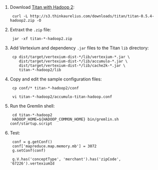 1. Download [Titan with Hadoop 2](https://github.com/thinkaurelius/titan/wiki/Downloads):

        curl -L http://s3.thinkaurelius.com/downloads/titan/titan-0.5.4-hadoop2.zip -O

1. Extraxt the `.zip` file:

        jar -xf titan-*-hadoop2.zip

1. Add Vertexium and dependency `.jar` files to the Titan `lib` directory:

        cp dist/target/vertexium-dist-*/lib/vertexium-*.jar \
           dist/target/vertexium-dist-*/lib/accumulo-*.jar \
           dist/target/vertexium-dist-*/lib/cache2k-*.jar \
           titan-*-hadoop2/lib

1. Copy and edit the sample configuration files:

        cp conf/* titan-*-hadoop2/conf

        vi titan-*-hadoop2/accumulo-titan-hadoop.conf

1. Run the Gremlin shell:

        cd titan-*-hadoop2
        HADOOP_HOME=${HADOOP_COMMON_HOME} bin/gremlin.sh conf/startup.script

1. Test:

        conf = g.getConf()
        conf['mapreduce.map.memory.mb'] = 3072
        g.setConf(conf)

        g.V.has('conceptType', 'merchant').has('zipCode', '67226').vertexiumId

